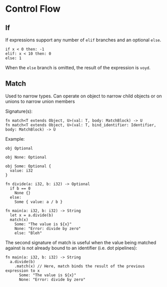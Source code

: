 # Control Flow

## If

If expressions support any number of `elif` branches and an optional `else`.

```voyd
if x < 0 then: -1
elif: x < 10 then: 0
else: 1
```

When the `else` branch is omitted, the result of the expression is `voyd`.

## Match

Used to narrow types. Can operate on object to narrow
child objects or on unions to narrow union members

Signature(s):
```
fn match<T extends Object, U>(val: T, body: MatchBlock) -> U
fn match<T extends Object, U>(val: T, bind_identifier: Identifier, body: MatchBlock) -> U
```

Example:
```voyd
obj Optional

obj None: Optional

obj Some: Optional {
  value: i32
}

fn divide(a: i32, b: i32) -> Optional
  if b == 0
    None {}
  else:
    Some { value: a / b }

fn main(a: i32, b: i32) -> String
  let x = a.divide(b)
  match(x)
    Some: "The value is ${x}"
    None: "Error: divide by zero"
    else: "Bleh"
```

The second signature of match is useful when the value being matched against
is not already bound to an identifier (i.e. dot pipelines):
```voyd
fn main(a: i32, b: i32) -> String
  a.divide(b)
    .match(x) // Here, match binds the result of the previous expression to x
      Some: "The value is ${x}"
      None: "Error: divide by zero"
```
